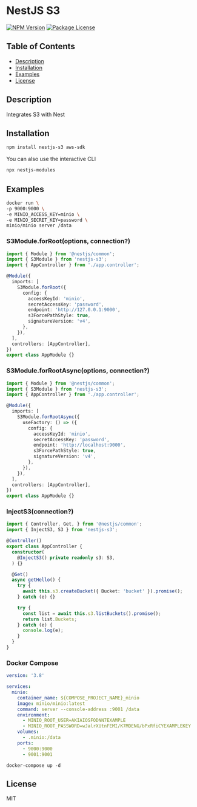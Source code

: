 # NestJS S3

<a href="https://www.npmjs.com/package/nestjs-s3"><img src="https://img.shields.io/npm/v/nestjs-s3.svg" alt="NPM Version" /></a>
<a href="https://www.npmjs.com/package/nestjs-s3"><img src="https://img.shields.io/npm/l/nestjs-s3.svg" alt="Package License" /></a>

## Table of Contents

- [Description](#description)
- [Installation](#installation)
- [Examples](#examples)
- [License](#license)

## Description
Integrates S3 with Nest

## Installation

```bash
npm install nestjs-s3 aws-sdk
```

You can also use the interactive CLI

```sh
npx nestjs-modules
```

## Examples

```bash
docker run \
-p 9000:9000 \
-e MINIO_ACCESS_KEY=minio \
-e MINIO_SECRET_KEY=password \
minio/minio server /data
```

### S3Module.forRoot(options, connection?)

```ts
import { Module } from '@nestjs/common';
import { S3Module } from 'nestjs-s3';
import { AppController } from './app.controller';

@Module({
  imports: [
    S3Module.forRoot({
      config: {
        accessKeyId: 'minio',
        secretAccessKey: 'password',
        endpoint: 'http://127.0.0.1:9000',
        s3ForcePathStyle: true,
        signatureVersion: 'v4',
      },
    }),
  ],
  controllers: [AppController],
})
export class AppModule {}
```

### S3Module.forRootAsync(options, connection?)

```ts
import { Module } from '@nestjs/common';
import { S3Module } from 'nestjs-s3';
import { AppController } from './app.controller';

@Module({
  imports: [
    S3Module.forRootAsync({
      useFactory: () => ({
        config: {
          accessKeyId: 'minio',
          secretAccessKey: 'password',
          endpoint: 'http://localhost:9000',
          s3ForcePathStyle: true,
          signatureVersion: 'v4',
        },
      }),
    }),
  ],
  controllers: [AppController],
})
export class AppModule {}
```

### InjectS3(connection?)

```ts
import { Controller, Get, } from '@nestjs/common';
import { InjectS3, S3 } from 'nestjs-s3';

@Controller()
export class AppController {
  constructor(
    @InjectS3() private readonly s3: S3,
  ) {}

  @Get()
  async getHello() {
    try {
      await this.s3.createBucket({ Bucket: 'bucket' }).promise();
    } catch (e) {}

    try {
      const list = await this.s3.listBuckets().promise();
      return list.Buckets;
    } catch (e) {
      console.log(e);
    }
  }
}
```

### Docker Compose
```yml
version: '3.8'

services:
  minio:
    container_name: ${COMPOSE_PROJECT_NAME}_minio
    image: minio/minio:latest
    command: server --console-address :9001 /data
    environment:
      - MINIO_ROOT_USER=AKIAIOSFODNN7EXAMPLE
      - MINIO_ROOT_PASSWORD=wJalrXUtnFEMI/K7MDENG/bPxRfiCYEXAMPLEKEY
    volumes:
      - .minio:/data
    ports:
      - 9000:9000
      - 9001:9001
```

```
docker-compose up -d
```

## License

MIT
